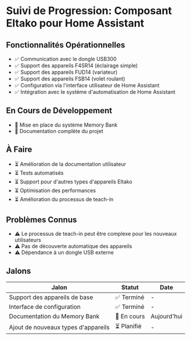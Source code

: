 # Suivi de Progression: Composant Eltako pour Home Assistant

## Fonctionnalités Opérationnelles
- ✅ Communication avec le dongle USB300
- ✅ Support des appareils F4SR14 (éclairage simple)
- ✅ Support des appareils FUD14 (variateur)
- ✅ Support des appareils FSB14 (volet roulant)
- ✅ Configuration via l'interface utilisateur de Home Assistant
- ✅ Intégration avec le système d'automatisation de Home Assistant

## En Cours de Développement
- 🔄 Mise en place du système Memory Bank
- 🔄 Documentation complète du projet

## À Faire
- ⏳ Amélioration de la documentation utilisateur
- ⏳ Tests automatisés
- ⏳ Support pour d'autres types d'appareils Eltako
- ⏳ Optimisation des performances
- ⏳ Amélioration du processus de teach-in

## Problèmes Connus
- ⚠️ Le processus de teach-in peut être complexe pour les nouveaux utilisateurs
- ⚠️ Pas de découverte automatique des appareils
- ⚠️ Dépendance à un dongle USB externe

## Jalons
| Jalon | Statut | Date |
|-------|--------|------|
| Support des appareils de base | ✅ Terminé | - |
| Interface de configuration | ✅ Terminé | - |
| Documentation du Memory Bank | 🔄 En cours | Aujourd'hui |
| Ajout de nouveaux types d'appareils | ⏳ Planifié | - | 
